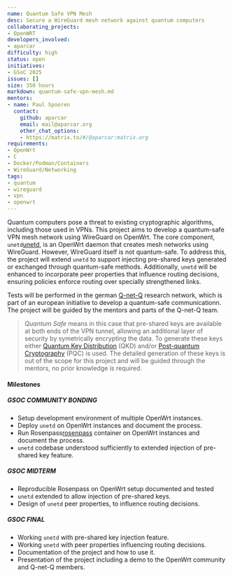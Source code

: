 ```yaml
---
name: Quantum Safe VPN Mesh
desc: Secure a WireGuard mesh network against quantum computers
collaborating_projects:
- OpenWRT
developers_involved:
- aparcar
difficulty: high
status: open
initiatives:
- GSoC 2025
issues: []
size: 350 hours
markdown: quantum-safe-vpn-mesh.md
mentors:
- name: Paul Spooren
  contact:
    github: aparcar
    email: mail@aparcar.org
    other_chat_options:
    - https://matrix.to/#/@aparcar:matrix.org
requirements:
- OpenWrt
- C
- Docker/Podman/Containers
- WireGuard/Networking
tags:
- quantum
- wireguard
- vpn
- openwrt
---
```


Quantum computers pose a threat to existing cryptographic algorithms, including
those used in VPNs. This project aims to develop a quantum-safe VPN mesh network
using WireGuard on OpenWrt. The core component, `unetd`[unetd], is an OpenWrt daemon
that creates mesh networks using WireGuard. However, WireGuard itself is not
quantum-safe. To address this, the project will extend `unetd` to support
injecting pre-shared keys generated or exchanged through quantum-safe methods.
Additionally, `unetd` will be enhanced to incorporate peer properties that
influence routing decisions, ensuring policies enforce routing over specially
strengthened links.

Tests will be performed in the german [Q-net-Q][qnq] research network, which is part of
an european initiative to develop a quantum-safe communicationn. The project
will be guided by the mentors and parts of the Q-net-Q team.

> *Quantum Safe* means in this case that pre-shared keys are available at both
ends of the VPN tunnel, allowing an additional layer of security by symetrically
encrypting the data. To generate these keys either [Quantum Key
Distribution][qkd] (QKD) and/or [Post-quantum Cryptography][pqc] (PQC) is used.
The detailed generation of these keys is out of the scope for this project and
will be guided through the mentors, no prior knowledge is required.

[unetd]: https://github.com/openwrt/unetd
[qkd]: https://en.wikipedia.org/wiki/Quantum_key_distribution
[pqc]: https://en.wikipedia.org/wiki/Post-quantum_cryptography
[qnq]: https://q-net-q.eu

#### Milestones

##### GSOC COMMUNITY BONDING

* Setup development environment of multiple OpenWrt instances.
* Deploy `unetd` on OpenWrt instances and document the process.
* Run Rosenpass[rosenpass] container on OpenWrt instances and document the process.
* `unetd` codebase understood sufficiently to extended injection of pre-shared key feature.

[rosenpass]: https://rosenpass.eu

##### GSOC MIDTERM

* Reproducible Rosenpass on OpenWrt setup documented and tested
* `unetd` extended to allow injection of pre-shared keys.
* Design of `unetd` peer properties, to influence routing decisions.

##### GSOC FINAL

* Working `unetd` with pre-shared key injection feature.
* Working `unetd` with peer properties influencing routing decisions.
* Documentation of the project and how to use it.
* Presentation of the project including a demo to the OpenWrt community and Q-net-Q members.
